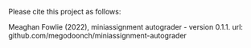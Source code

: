 Please cite this project as follows:

Meaghan Fowlie (2022),  miniassignment autograder - version 0.1.1. url: github.com/megodoonch/miniassignment-autograder
